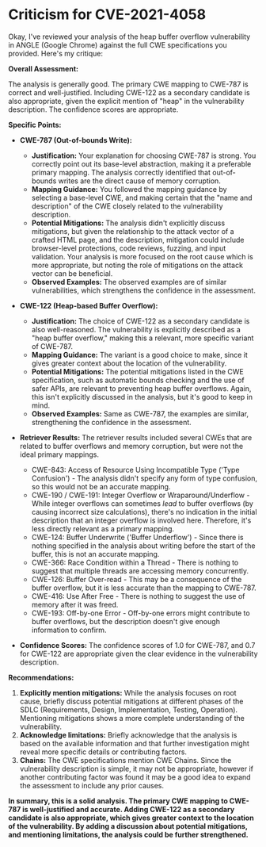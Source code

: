 # Criticism for CVE-2021-4058

Okay, I've reviewed your analysis of the heap buffer overflow vulnerability in ANGLE (Google Chrome) against the full CWE specifications you provided. Here's my critique:

**Overall Assessment:**

The analysis is generally good.  The primary CWE mapping to CWE-787 is correct and well-justified. Including CWE-122 as a secondary candidate is also appropriate, given the explicit mention of "heap" in the vulnerability description. The confidence scores are appropriate.

**Specific Points:**

*   **CWE-787 (Out-of-bounds Write):**
    *   **Justification:** Your explanation for choosing CWE-787 is strong. You correctly point out its base-level abstraction, making it a preferable primary mapping. The analysis correctly identified that out-of-bounds writes are the direct cause of memory corruption.
    *   **Mapping Guidance:** You followed the mapping guidance by selecting a base-level CWE, and making certain that the "name and description" of the CWE closely related to the vulnerability description.
    *   **Potential Mitigations:** The analysis didn't explicitly discuss mitigations, but given the relationship to the attack vector of a crafted HTML page, and the description, mitigation could include browser-level protections, code reviews, fuzzing, and input validation. Your analysis is more focused on the root cause which is more appropriate, but noting the role of mitigations on the attack vector can be beneficial.
    *   **Observed Examples:** The observed examples are of similar vulnerabilities, which strengthens the confidence in the assessment.

*   **CWE-122 (Heap-based Buffer Overflow):**
    *   **Justification:** The choice of CWE-122 as a secondary candidate is also well-reasoned. The vulnerability is explicitly described as a "heap buffer overflow," making this a relevant, more specific variant of CWE-787.
    *   **Mapping Guidance:** The variant is a good choice to make, since it gives greater context about the location of the vulnerability.
    *   **Potential Mitigations:** The potential mitigations listed in the CWE specification, such as automatic bounds checking and the use of safer APIs, are relevant to preventing heap buffer overflows. Again, this isn't explicitly discussed in the analysis, but it's good to keep in mind.
    *   **Observed Examples:** Same as CWE-787, the examples are similar, strengthening the confidence in the assessment.

*   **Retriever Results:** The retriever results included several CWEs that are related to buffer overflows and memory corruption, but were not the ideal primary mappings.
    *   CWE-843: Access of Resource Using Incompatible Type ('Type Confusion') - The analysis didn't specify any form of type confusion, so this would not be an accurate mapping.
    *   CWE-190 / CWE-191: Integer Overflow or Wraparound/Underflow - While integer overflows can sometimes *lead* to buffer overflows (by causing incorrect size calculations), there's no indication in the initial description that an integer overflow is involved here. Therefore, it's less directly relevant as a primary mapping.
    *   CWE-124: Buffer Underwrite ('Buffer Underflow') - Since there is nothing specified in the analysis about writing before the start of the buffer, this is not an accurate mapping.
    *   CWE-366: Race Condition within a Thread - There is nothing to suggest that multiple threads are accessing memory concurrently.
    *   CWE-126: Buffer Over-read - This may be a consequence of the buffer overflow, but it is less accurate than the mapping to CWE-787.
    *   CWE-416: Use After Free - There is nothing to suggest the use of memory after it was freed.
    *   CWE-193: Off-by-one Error - Off-by-one errors might contribute to buffer overflows, but the description doesn't give enough information to confirm.

*   **Confidence Scores:**  The confidence scores of 1.0 for CWE-787, and 0.7 for CWE-122 are appropriate given the clear evidence in the vulnerability description.

**Recommendations:**

1.  **Explicitly mention mitigations:** While the analysis focuses on root cause, briefly discuss potential mitigations at different phases of the SDLC (Requirements, Design, Implementation, Testing, Operation). Mentioning mitigations shows a more complete understanding of the vulnerability.
2.  **Acknowledge limitations:** Briefly acknowledge that the analysis is based on the available information and that further investigation might reveal more specific details or contributing factors.
3.  **Chains:** The CWE specifications mention CWE Chains. Since the vulnerability description is simple, it may not be appropriate, however if another contributing factor was found it may be a good idea to expand the assessment to include any prior causes.

**In summary, this is a solid analysis. The primary CWE mapping to CWE-787 is well-justified and accurate. Adding CWE-122 as a secondary candidate is also appropriate, which gives greater context to the location of the vulnerability. By adding a discussion about potential mitigations, and mentioning limitations, the analysis could be further strengthened.**